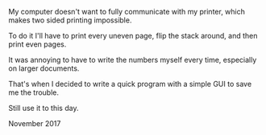 My computer doesn't want to fully communicate with my printer, which makes two sided printing impossible.

To do it I'll have to print every uneven page, flip the stack around, and then print even pages.

It was annoying to have to write the numbers myself every time, especially on larger documents.

That's when I decided to write a quick program with a simple GUI to save me the trouble.

Still use it to this day.

November 2017

